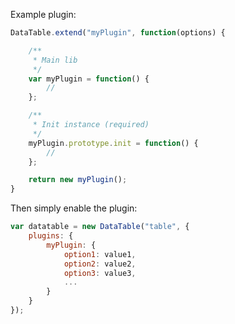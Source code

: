 Example plugin:

```javascript
DataTable.extend("myPlugin", function(options) {

    /**
     * Main lib
     */
    var myPlugin = function() {
        //
    };

    /**
     * Init instance (required)
     */
    myPlugin.prototype.init = function() {
        //
    };

    return new myPlugin();
}
```

Then simply enable the plugin:

```javascript
var datatable = new DataTable("table", {
    plugins: {
        myPlugin: {
            option1: value1,
            option2: value2,
            option3: value3,
            ...
        }
    }
});
```